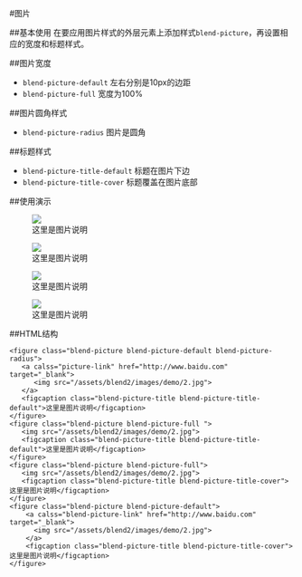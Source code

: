 #图片

##基本使用
在要应用图片样式的外层元素上添加样式`blend-picture`，再设置相应的宽度和标题样式。

##图片宽度

- `blend-picture-default` 左右分别是10px的边距
- `blend-picture-full` 宽度为100%

##图片圆角样式

- `blend-picture-radius` 图片是圆角

##标题样式

- `blend-picture-title-default` 标题在图片下边
- `blend-picture-title-cover` 标题覆盖在图片底部

##使用演示

<div class="doc-demo" style="width:500px;">
    <figure class="blend-picture blend-picture-default blend-picture-radius">
       <a calss="picture-link" href="http://www.baidu.com" target="_blank">
       		<img src="/assets/blend2/images/demo/2.jpg"> 
       </a>
       <figcaption class="blend-picture-title blend-picture-title-default">这里是图片说明</figcaption>
    </figure>
    <figure class="blend-picture blend-picture-full ">
       <img src="/assets/blend2/images/demo/2.jpg"> 
       <figcaption class="blend-picture-title blend-picture-title-default">这里是图片说明</figcaption>
    </figure>
    <figure class="blend-picture blend-picture-full">
       <img src="/assets/blend2/images/demo/2.jpg"> 
       <figcaption class="blend-picture-title blend-picture-title-cover">这里是图片说明</figcaption>
    </figure>
    <figure class="blend-picture blend-picture-default">
        <a calss="blend-picture-link" href="http://www.baidu.com" target="_blank">
        	<img src="/assets/blend2/images/demo/2.jpg"> 
        </a>
        <figcaption class="blend-picture-title blend-picture-title-cover">这里是图片说明</figcaption>
    </figure>
</div>

##HTML结构

    <figure class="blend-picture blend-picture-default blend-picture-radius">
       <a calss="picture-link" href="http://www.baidu.com" target="_blank">
          <img src="/assets/blend2/images/demo/2.jpg"> 
       </a>
       <figcaption class="blend-picture-title blend-picture-title-default">这里是图片说明</figcaption>
    </figure>
    <figure class="blend-picture blend-picture-full ">
       <img src="/assets/blend2/images/demo/2.jpg"> 
       <figcaption class="blend-picture-title blend-picture-title-default">这里是图片说明</figcaption>
    </figure>
    <figure class="blend-picture blend-picture-full">
       <img src="/assets/blend2/images/demo/2.jpg"> 
       <figcaption class="blend-picture-title blend-picture-title-cover">这里是图片说明</figcaption>
    </figure>
    <figure class="blend-picture blend-picture-default">
        <a calss="blend-picture-link" href="http://www.baidu.com" target="_blank">
          <img src="/assets/blend2/images/demo/2.jpg"> 
        </a>
        <figcaption class="blend-picture-title blend-picture-title-cover">这里是图片说明</figcaption>
    </figure>